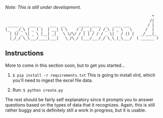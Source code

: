 _Note: This is still under development._
```
                                                                  *
                                                                 /|
 _____ _   ___ _    ___  __      _____ ____  _   ___ ___        / |
|_   _/_\ | _ ) |  | __| \ \    / /_ _|_  / /_\ | _ \   \      /  |
  | |/ _ \| _ \ |__| _|   \ \/\/ / | | / / / _ \|   / |) |   _/___|_
  |_/_/ \_\___/____|___|   \_/\_/ |___/___/_/ \_\_|_\___/  ( ______ )

```

## Instructions

More to come in this section soon, but to get you started...

1. ```$ pip install -r requirements.txt``` This is going to install xlrd, which you'll need to ingest the excel file data.

2. Run: ```$ python create.py ```

The rest should be fairly self explanatory since it prompts you to answer questions based on the types of data that it recognizes. Again, this is still rather buggy and is definitely still a work in progress, but it is usable.
